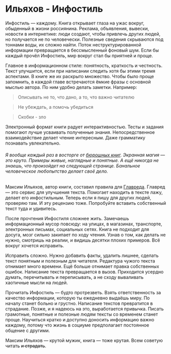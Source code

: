 # Ильяхов - Инфостиль

Инфостиль — каждому. Книга открывает глаза на ужас вокруг, обыденный в жизни россиянина. Реклама, объявления, вывески, новости в интернетике: люди создают, чтобы привлечь других людей, но получается не по человечески. Полезные сведения скрываются под тоннами воды, их сложно найти. Поток неструктурированной информации превращается в бессмысленный фоновый шум. Если бы каждый прочёл Инфостиль, мир вокруг стал бы приятней и проще.

Главное в информационном стиле: понятность, краткость и честность. Текст улучшится, если при написании следить хотя бы этими тремя аспектами. В книге же их раскрыто множество. Чтобы было проще запомнить, в каждой главе встречаются ёмкие фразы с основной мыслью автора. По ним удобно делать заметки. Например:  

>Описывать не то, что дано, а то, что важно читателю

>Не убеждать, а помочь убедиться

>Скобки - зло

Электронный формат книги радует интерактивностью. Тесты и задания помогают лучше усваивать полученные знания. Непосредственное взаимодействие делает чтение интересным. Даже грамматику познавать увлекательно.

###### Я вообще каждый раз в восторге от [бюрошных книг](https://bureau.ru/projects/books/). Экранная магия — это круто. Примеры живые, наглядные и понятные. А ещё никогда не знаешь, что произойдет на следующей странице. Банальное человеческое любопытство делает своё дело. ######

Максим Ильяхов, автор книги, составил правила для [Главреда](https://glvrd.ru/). Главред — это сервис для улучшения текста.
Помогает находить в тексте лажу, делает его инфостильным. Теперь если я пишу для других людей, проверяю там. И эту рецензию тоже. Попробуйте вставить собственный текст туда и удивитесь. 

После прочтения Инфостиля сложнее жить. Замечаешь информационный мусор повсюду: на улицах, в магазинах, транспорте, электронных письмах, социальных сетях. Книга не подходит для досуга, мозг сильно закипает по ходу чтения. Узнав о том, как делать не нужно, смотришь на реалии, и видишь десятки плохих примеров. Всё вокруг хочется исправить.

Исправить сложно. Нужно добавить факты, удалить лишнее, сделать текст понятным и полезным для читателя. Редактура чужого текста отнимает много времени. Ещё больше отнимает правка собственных ошибок. Написание текста превращается в вызов. Приходится усердно думать, перечитывать и переписывать, а не сходу вываливать хаотичные мысли на людей.

Прочитать Инфостиль —  будто протрезветь. Взять ответственность за качество информации, которую ты ежедневно выдаёшь миру. По началу станет больно и грустно. Написание текстов превратится в страдание. Позже, и я надеюсь на это, выработается привычка. Писать грамотные, понятные и полезные людям тексты со временем станет проще. Научиться кратко и доступно доносить информацию важно каждому, потому что жизнь в социуме предполагает постоянное общение с другими.

Максим Ильяхов — крутой мужик, книга — тоже крутая. Всем советую читать ~~и страдать~~.
